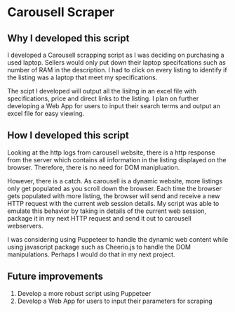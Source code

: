 # Carousell Scraper

## Why I developed this script
I developed a Carousell scrapping script as I was deciding on purchasing a used laptop. Sellers would only put down their laptop specifcations such as number of  RAM in the description.
I had to click on every listing to identify if the listing was a laptop that meet my specifications.

The scipt I developed will output all the lisitng in an excel file with specifications, price and direct links to the listing. I plan on further developing a Web App for users to input their search terms and output an excel file for easy viewing.  

## How I developed this script
Looking at the http logs from carousell website, there is a http response from the server which contains all information in the listing displayed on the browser. Therefore, there is no need for DOM manipluation.

However, there is a catch. As carousell is a dynamic website, more listings only get populated as you scroll down the browser. Each time the browser gets populated with more listing, the browser will send and receive a new HTTP request with the current web session details. My script was able to emulate this behavior by taking in details of the current web session, package it in my next HTTP request and send it out to carousell webservers. 

I was considering using Puppeteer to handle the dynamic web content while using javascript package such as Cheerio.js to handle the DOM manipulations. Perhaps I would do that in my next project.

## Future improvements
1. Develop a more robust script using Puppeteer
2. Develop a Web App for users to input their parameters for scraping